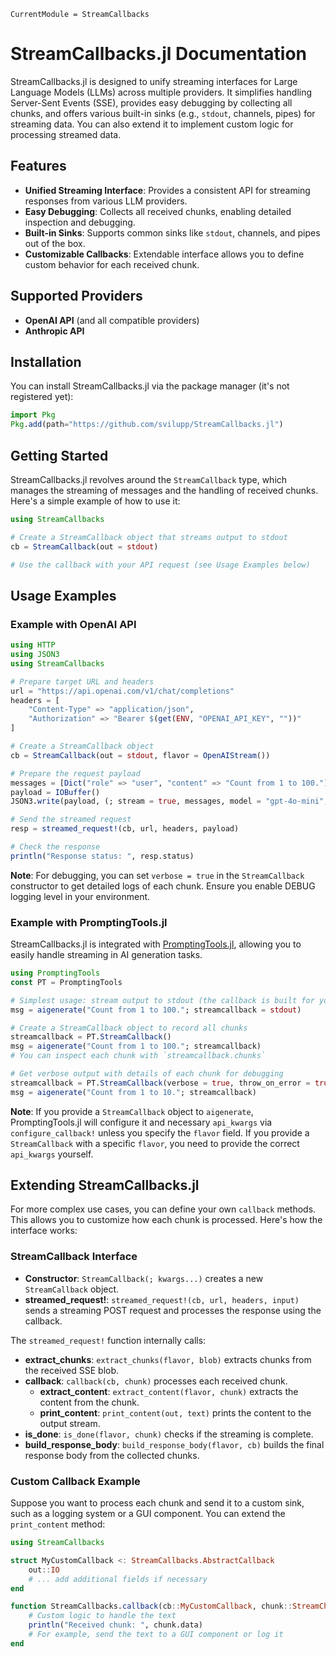 ```@meta
CurrentModule = StreamCallbacks
```

# StreamCallbacks.jl Documentation

StreamCallbacks.jl is designed to unify streaming interfaces for Large Language Models (LLMs) across multiple providers. It simplifies handling Server-Sent Events (SSE), provides easy debugging by collecting all chunks, and offers various built-in sinks (e.g., `stdout`, channels, pipes) for streaming data. You can also extend it to implement custom logic for processing streamed data.

## Features

- **Unified Streaming Interface**: Provides a consistent API for streaming responses from various LLM providers.
- **Easy Debugging**: Collects all received chunks, enabling detailed inspection and debugging.
- **Built-in Sinks**: Supports common sinks like `stdout`, channels, and pipes out of the box.
- **Customizable Callbacks**: Extendable interface allows you to define custom behavior for each received chunk.

## Supported Providers

- **OpenAI API** (and all compatible providers)
- **Anthropic API**

## Installation

You can install StreamCallbacks.jl via the package manager (it's not registered yet):

```julia
import Pkg
Pkg.add(path="https://github.com/svilupp/StreamCallbacks.jl")
```

## Getting Started

StreamCallbacks.jl revolves around the `StreamCallback` type, which manages the streaming of messages and the handling of received chunks. Here's a simple example of how to use it:

```julia
using StreamCallbacks

# Create a StreamCallback object that streams output to stdout
cb = StreamCallback(out = stdout)

# Use the callback with your API request (see Usage Examples below)
```

## Usage Examples

### Example with OpenAI API

```julia
using HTTP
using JSON3
using StreamCallbacks

# Prepare target URL and headers
url = "https://api.openai.com/v1/chat/completions"
headers = [
    "Content-Type" => "application/json",
    "Authorization" => "Bearer $(get(ENV, "OPENAI_API_KEY", ""))"
]

# Create a StreamCallback object
cb = StreamCallback(out = stdout, flavor = OpenAIStream())

# Prepare the request payload
messages = [Dict("role" => "user", "content" => "Count from 1 to 100.")]
payload = IOBuffer()
JSON3.write(payload, (; stream = true, messages, model = "gpt-4o-mini", stream_options = (; include_usage = true)))

# Send the streamed request
resp = streamed_request!(cb, url, headers, payload)

# Check the response
println("Response status: ", resp.status)
```

**Note**: For debugging, you can set `verbose = true` in the `StreamCallback` constructor to get detailed logs of each chunk. Ensure you enable DEBUG logging level in your environment.

### Example with PromptingTools.jl

StreamCallbacks.jl is integrated with [PromptingTools.jl](https://github.com/JuliaAI/PromptingTools.jl), allowing you to easily handle streaming in AI generation tasks.

```julia
using PromptingTools
const PT = PromptingTools

# Simplest usage: stream output to stdout (the callback is built for you)
msg = aigenerate("Count from 1 to 100."; streamcallback = stdout)

# Create a StreamCallback object to record all chunks
streamcallback = PT.StreamCallback()
msg = aigenerate("Count from 1 to 100."; streamcallback)
# You can inspect each chunk with `streamcallback.chunks`

# Get verbose output with details of each chunk for debugging
streamcallback = PT.StreamCallback(verbose = true, throw_on_error = true)
msg = aigenerate("Count from 1 to 10."; streamcallback)
```

**Note**: If you provide a `StreamCallback` object to `aigenerate`, PromptingTools.jl will configure it and necessary `api_kwargs` via `configure_callback!` unless you specify the `flavor` field. If you provide a `StreamCallback` with a specific `flavor`, you need to provide the correct `api_kwargs` yourself.

## Extending StreamCallbacks.jl

For more complex use cases, you can define your own `callback` methods. This allows you to customize how each chunk is processed. Here's how the interface works:

### StreamCallback Interface

- **Constructor**: `StreamCallback(; kwargs...)` creates a new `StreamCallback` object.
- **streamed_request!**: `streamed_request!(cb, url, headers, input)` sends a streaming POST request and processes the response using the callback.

The `streamed_request!` function internally calls:

- **extract_chunks**: `extract_chunks(flavor, blob)` extracts chunks from the received SSE blob.
- **callback**: `callback(cb, chunk)` processes each received chunk.
    - **extract_content**: `extract_content(flavor, chunk)` extracts the content from the chunk.
    - **print_content**: `print_content(out, text)` prints the content to the output stream.
- **is_done**: `is_done(flavor, chunk)` checks if the streaming is complete.
- **build_response_body**: `build_response_body(flavor, cb)` builds the final response body from the collected chunks.

### Custom Callback Example

Suppose you want to process each chunk and send it to a custom sink, such as a logging system or a GUI component. You can extend the `print_content` method:

```julia
using StreamCallbacks

struct MyCustomCallback <: StreamCallbacks.AbstractCallback
    out::IO
    # ... add additional fields if necessary
end

function StreamCallbacks.callback(cb::MyCustomCallback, chunk::StreamChunk; kwargs...)
    # Custom logic to handle the text
    println("Received chunk: ", chunk.data)
    # For example, send the text to a GUI component or log it
end
```